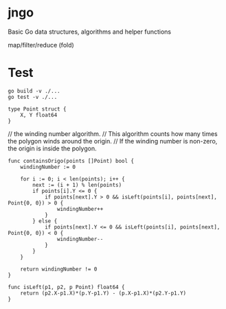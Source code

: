 # jngo
Basic Go data structures, algorithms and helper functions

map/filter/reduce (fold)

# Test
```
go build -v ./...
go test -v ./...
```

```
type Point struct {
    X, Y float64
}
```

// the winding number algorithm. 
// This algorithm counts how many times the polygon winds around the origin. 
// If the winding number is non-zero, the origin is inside the polygon.
```
func containsOrigo(points []Point) bool {
    windingNumber := 0

    for i := 0; i < len(points); i++ {
        next := (i + 1) % len(points)
        if points[i].Y <= 0 {
            if points[next].Y > 0 && isLeft(points[i], points[next], Point{0, 0}) > 0 {
                windingNumber++
            }
        } else {
            if points[next].Y <= 0 && isLeft(points[i], points[next], Point{0, 0}) < 0 {
                windingNumber--
            }
        }
    }

    return windingNumber != 0
}

func isLeft(p1, p2, p Point) float64 {
    return (p2.X-p1.X)*(p.Y-p1.Y) - (p.X-p1.X)*(p2.Y-p1.Y)
}
```
